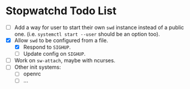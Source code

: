 # Stopwatchd Todo List

 - [ ] Add a way for user to start their own `swd` instance instead of a public one. (i.e. `systemctl start --user` should be an option too).
 - [x] Allow `swd` to be configured from a file.
   - [x] Respond to `SIGHUP`.
   - [ ] Update config on `SIGHUP`.
 - [ ] Work on `sw-attach`, maybe with ncurses.
 - [ ] Other init systems:
   - [ ] openrc
   - [ ] ...